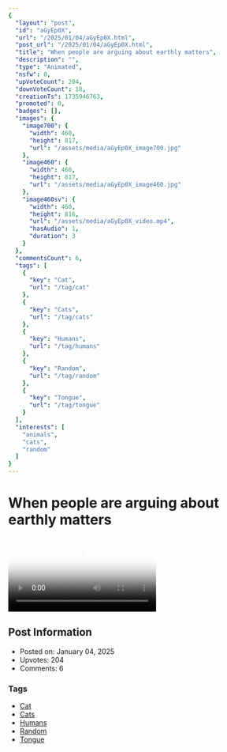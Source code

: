 ```yaml
---
{
  "layout": "post",
  "id": "aGyEp0X",
  "url": "/2025/01/04/aGyEp0X.html",
  "post_url": "/2025/01/04/aGyEp0X.html",
  "title": "When people are arguing about earthly matters",
  "description": "",
  "type": "Animated",
  "nsfw": 0,
  "upVoteCount": 204,
  "downVoteCount": 18,
  "creationTs": 1735946763,
  "promoted": 0,
  "badges": [],
  "images": {
    "image700": {
      "width": 460,
      "height": 817,
      "url": "/assets/media/aGyEp0X_image700.jpg"
    },
    "image460": {
      "width": 460,
      "height": 817,
      "url": "/assets/media/aGyEp0X_image460.jpg"
    },
    "image460sv": {
      "width": 460,
      "height": 816,
      "url": "/assets/media/aGyEp0X_video.mp4",
      "hasAudio": 1,
      "duration": 3
    }
  },
  "commentsCount": 6,
  "tags": [
    {
      "key": "Cat",
      "url": "/tag/cat"
    },
    {
      "key": "Cats",
      "url": "/tag/cats"
    },
    {
      "key": "Humans",
      "url": "/tag/humans"
    },
    {
      "key": "Random",
      "url": "/tag/random"
    },
    {
      "key": "Tongue",
      "url": "/tag/tongue"
    }
  ],
  "interests": [
    "animals",
    "cats",
    "random"
  ]
}
---
```


# When people are arguing about earthly matters

<video controls playsinline loop poster="/assets/media/aGyEp0X_image460.jpg">
  <source src="/assets/media/aGyEp0X_video.mp4" type="video/mp4">
  Your browser does not support the video tag.
</video>

## Post Information

- Posted on: January 04, 2025
- Upvotes: 204
- Comments: 6

### Tags

- [Cat](/tag/Cat)
- [Cats](/tag/Cats)
- [Humans](/tag/Humans)
- [Random](/tag/Random)
- [Tongue](/tag/Tongue)
